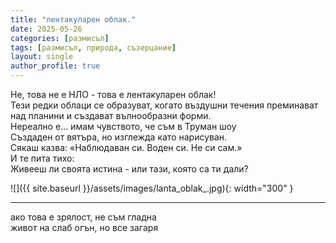 ```yaml
---
title: "лентакуларен облак."
date: 2025-05-26
categories: [размисъл]
tags: [размисъл, природа, съзерцание]
layout: single
author_profile: true
---
```


Не, това не е НЛО - това е лентакуларен облак! <br/>
Тези редки облаци се образуват, когато въздушни течения преминават над планини и създават вълнообразни форми. <br/>
Нереално е... имам чувството, че съм в Труман шоу <br/>
Създаден от вятъра, но изглежда като нарисуван. <br/>
Сякаш казва: «Наблюдаван си. Воден си. Не си сам.» <br/>
И те пита тихо: <br/>
Живееш ли своята истина - или тази, която са ти дали? <br/>


![]({{ site.baseurl }}/assets/images/lanta_oblak_.jpg){: width="300" }


<hr/>

ако това е зрялост, не съм гладна <br/>
живот на слаб огън, но все загаря
